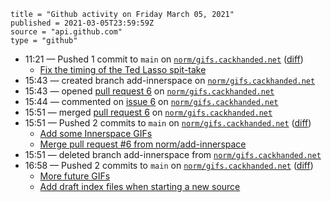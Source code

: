 ```
title = "Github activity on Friday March 05, 2021"
published = 2021-03-05T23:59:59Z
source = "api.github.com"
type = "github"
```

* 11:21 — Pushed 1 commit to `main` on [`norm/gifs.cackhanded.net`](https://github.com/norm/gifs.cackhanded.net) ([diff](https://github.com/norm/gifs.cackhanded.net/compare/c1b5ce8ba1c87f6d668e47a0572e6baef4edeaf2..d4ff3c72e937d6e66e75a254bfd59570a6471f4b))
  * [Fix the timing of the Ted Lasso spit-take](https://github.com/norm/gifs.cackhanded.net/commit/d4ff3c72e937d6e66e75a254bfd59570a6471f4b)
* 15:43 — created branch add-innerspace on [`norm/gifs.cackhanded.net`](https://github.com/norm/gifs.cackhanded.net)
* 15:43 — opened [pull request 6](https://github.com/norm/gifs.cackhanded.net/pull/6) on [`norm/gifs.cackhanded.net`](https://github.com/norm/gifs.cackhanded.net)
* 15:44 — commented on [issue 6](https://github.com/norm/gifs.cackhanded.net/pull/6) on [`norm/gifs.cackhanded.net`](https://github.com/norm/gifs.cackhanded.net)
* 15:51 — merged [pull request 6](https://github.com/norm/gifs.cackhanded.net/pull/6) on [`norm/gifs.cackhanded.net`](https://github.com/norm/gifs.cackhanded.net)
* 15:51 — Pushed 2 commits to `main` on [`norm/gifs.cackhanded.net`](https://github.com/norm/gifs.cackhanded.net) ([diff](https://github.com/norm/gifs.cackhanded.net/compare/d4ff3c72e937d6e66e75a254bfd59570a6471f4b..d5b400be6d99a1419fb3dd07c6df2e24f44a5724))
  * [Add some Innerspace GIFs](https://github.com/norm/gifs.cackhanded.net/commit/1253eb5095261157ca45bc3a446485c5252c4e35)
  * [Merge pull request #6 from norm/add-innerspace](https://github.com/norm/gifs.cackhanded.net/commit/d5b400be6d99a1419fb3dd07c6df2e24f44a5724)
* 15:51 — deleted branch add-innerspace from [`norm/gifs.cackhanded.net`](https://github.com/norm/gifs.cackhanded.net)
* 16:58 — Pushed 2 commits to `main` on [`norm/gifs.cackhanded.net`](https://github.com/norm/gifs.cackhanded.net) ([diff](https://github.com/norm/gifs.cackhanded.net/compare/d5b400be6d99a1419fb3dd07c6df2e24f44a5724..7e8dd21f34bd752674e5e5be3cf4cb3b83820305))
  * [More future GIFs](https://github.com/norm/gifs.cackhanded.net/commit/5edb668075e68e68ebe016930b0f8eb3b442fc90)
  * [Add draft index files when starting a new source](https://github.com/norm/gifs.cackhanded.net/commit/7e8dd21f34bd752674e5e5be3cf4cb3b83820305)
